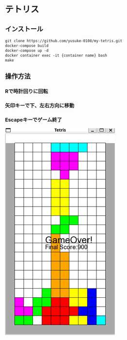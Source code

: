 
# テトリス

## インストール
```
git clone https://github.com/yusuke-0108/my-tetris.git
docker-compose build
docker-compose up -d
docker container exec -it {container name} bash
make
```

## 操作方法

### Rで時計回りに回転
### 矢印キーで下、左右方向に移動
### Escapeキーでゲーム終了

![Alt Text](asset/Image.png)